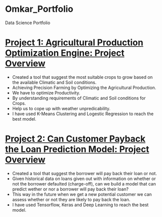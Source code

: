 # Omkar_Portfolio
Data Science Portfolio

# [Project 1: Agricultural Production Optimization Engine: Project Overview](https://github.com/omkargawade-10/Agricultural_Production_Optimization_Engine)
* Created a tool that suggest the most suitable crops to grow based on the available Climatic and Soil conditions.
* Achieving Precision Farming by Optimizing the Agricultural Production.
* We have to optimize Productivity.
* By understanding requirements of Climatic and Soil conditions for Crops.
* Help us to cope up with weather unpredicability.
* I have used K-Means Clustering and Logestic Regression to reach the best model.

# [Project 2: Can Customer Payback the Loan Prediction Model: Project Overview](https://github.com/omkargawade-10/Can_Customer_Payback_the_Loan_Prediction_Model)
* Created a tool that suggest the borrower will pay back their loan or not.
* Given historical data on loans given out with information on whether or not the borrower defaulted (charge-off), can we build a model that can predict wether or nor a borrower     will pay back their loan?
* This way in the future when we get a new potential customer we can assess whether or not they are likely to pay back the loan.
* I have used Tensorflow, Keras and Deep Learning to reach the best model.
